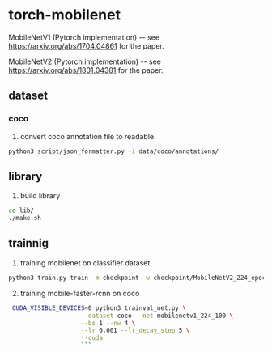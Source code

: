 # torch-mobilenet

MobileNetV1 (Pytorch implementation) -- see https://arxiv.org/abs/1704.04861 for the paper.

MobileNetV2 (Pytorch implementation) -- see https://arxiv.org/abs/1801.04381 for the paper.


## dataset

### coco

1. convert coco annotation file to readable.

```bash
python3 script/json_formatter.py -i data/coco/annotations/
```



## library

1. build library

```bash
cd lib/
./make.sh
```


## trainnig

1. training mobilenet on classifier dataset.
```bash
python3 train.py train -m checkpoint -w checkpoint/MobileNetV2_224_epoch:0048.pt

```

2. training mobile-faster-rcnn on coco

```bash
 CUDA_VISIBLE_DEVICES=0 python3 trainval_net.py \
                    --dataset coco --net mobilenetv1_224_100 \
                    --bs 1 --nw 4 \
                    --lr 0.001 --lr_decay_step 5 \
                    --cuda
                    ```